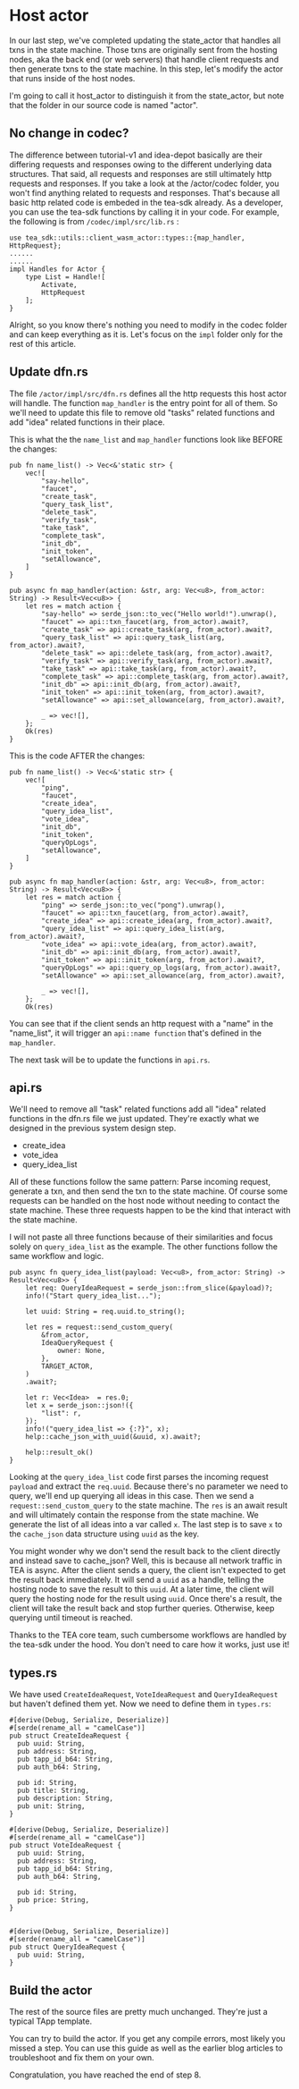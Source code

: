 # Host actor

In our last step, we've completed updating the state_actor that handles all txns in the state machine. Those txns are originally sent from the hosting nodes, aka the back end  (or web servers) that handle client requests and then generate txns to the state machine. In this step, let's modify the actor that runs inside of the host nodes.

I'm going to call it host_actor to distinguish it from the state_actor, but note that the folder in our source code is named "actor". 

## No change in codec?

The difference between tutorial-v1 and idea-depot basically are their differing requests and responses owing to the different underlying data structures. That said, all requests and responses are still ultimately http requests and responses. If you take a look at the /actor/codec folder, you won't find anything related to requests and responses. That's because all basic http related code is embeded in the tea-sdk already. As a developer, you can use the tea-sdk functions by calling it in your code. For example, the following is from `/codec/impl/src/lib.rs`
:

````
use tea_sdk::utils::client_wasm_actor::types::{map_handler, HttpRequest};
......
......
impl Handles for Actor {
    type List = Handle![
        Activate,
        HttpRequest
    ];
}
````

Alright, so you know there's nothing you need to modify in the codec folder and can keep everything as it is. Let's focus on the `impl` folder only for the rest of this article.

## Update dfn.rs

The file `/actor/impl/src/dfn.rs` defines all the http requests this host actor will handle. The function `map_handler` is the entry point for all of them. So we'll need to update this file to remove old "tasks" related functions and add "idea" related functions in their place.

This is what the the `name_list` and `map_handler` functions look like BEFORE the changes:

````
pub fn name_list() -> Vec<&'static str> {
	vec![
		"say-hello",
		"faucet",
		"create_task",
		"query_task_list",
		"delete_task",
		"verify_task",
		"take_task",
		"complete_task",
		"init_db",
		"init_token",
		"setAllowance",
	]
}

pub async fn map_handler(action: &str, arg: Vec<u8>, from_actor: String) -> Result<Vec<u8>> {
	let res = match action {
		"say-hello" => serde_json::to_vec("Hello world!").unwrap(),
		"faucet" => api::txn_faucet(arg, from_actor).await?,
		"create_task" => api::create_task(arg, from_actor).await?,
		"query_task_list" => api::query_task_list(arg, from_actor).await?,
		"delete_task" => api::delete_task(arg, from_actor).await?,
		"verify_task" => api::verify_task(arg, from_actor).await?,
		"take_task" => api::take_task(arg, from_actor).await?,
		"complete_task" => api::complete_task(arg, from_actor).await?,
		"init_db" => api::init_db(arg, from_actor).await?,
		"init_token" => api::init_token(arg, from_actor).await?,
		"setAllowance" => api::set_allowance(arg, from_actor).await?,

		_ => vec![],
	};
	Ok(res)
}

````

This is the code AFTER the changes:

````
pub fn name_list() -> Vec<&'static str> {
	vec![
		"ping",
		"faucet",
		"create_idea",
		"query_idea_list",
		"vote_idea",
		"init_db",
		"init_token",
		"queryOpLogs",
		"setAllowance",
	]
}

pub async fn map_handler(action: &str, arg: Vec<u8>, from_actor: String) -> Result<Vec<u8>> {
	let res = match action {
		"ping" => serde_json::to_vec("pong").unwrap(),
		"faucet" => api::txn_faucet(arg, from_actor).await?,
		"create_idea" => api::create_idea(arg, from_actor).await?,
		"query_idea_list" => api::query_idea_list(arg, from_actor).await?,
		"vote_idea" => api::vote_idea(arg, from_actor).await?,
		"init_db" => api::init_db(arg, from_actor).await?,
		"init_token" => api::init_token(arg, from_actor).await?,
		"queryOpLogs" => api::query_op_logs(arg, from_actor).await?,
		"setAllowance" => api::set_allowance(arg, from_actor).await?,

		_ => vec![],
	};
	Ok(res)
````

You can see that if the client sends an http request with a "name" in the "name_list", it will trigger an `api::name function` that's defined in the `map_handler`.

The next task will be to update the functions in `api.rs`.

## api.rs

We'll need to remove all "task" related functions add all "idea" related functions in the dfn.rs file we just updated. They're exactly what we designed in the previous system design step.

* create_idea
* vote_idea
* query_idea_list

All of these functions follow the same pattern: Parse incoming request, generate a txn, and then send the txn to the state machine. Of course some requests can be handled on the host node without needing to contact the state machine. These three requests happen to be the kind that interact with the state machine.

I will not paste all three functions because of their similarities and focus solely on `query_idea_list` as the example. The other functions follow the same workflow and logic.

````
pub async fn query_idea_list(payload: Vec<u8>, from_actor: String) -> Result<Vec<u8>> {
	let req: QueryIdeaRequest = serde_json::from_slice(&payload)?;
	info!("Start query_idea_list...");

	let uuid: String = req.uuid.to_string();

	let res = request::send_custom_query(
		&from_actor,
		IdeaQueryRequest {
			owner: None,
		},
		TARGET_ACTOR,
	)
	.await?;

	let r: Vec<Idea>  = res.0;
	let x = serde_json::json!({
		"list": r,
	});
	info!("query_idea_list => {:?}", x);
	help::cache_json_with_uuid(&uuid, x).await?;

	help::result_ok()
}
````

Looking at the `query_idea_list` code first parses the incoming request `payload` and extract the `req.uuid`. Because there's no parameter we need to query, we'll end up querying all ideas in this case. Then we send a `request::send_custom_query` to the state machine. The `res` is an await result and will ultimately contain the response from the state machine. We generate the list of all ideas into a var called `x`. The last step is to save `x` to the `cache_json` data structure using `uuid` as the key.

You might wonder why we don't send the result back to the client directly and instead save to cache_json? Well, this is because all network traffic in TEA is async. After the client sends a query, the client isn't expected to get the result back immediately. It will send a `uuid` as a handle, telling the hosting node to save the result to this `uuid`. At a later time, the client will query the hosting node for the result using `uuid`. Once there's a result, the client will take the result back and stop further queries. Otherwise, keep querying until timeout is reached.

Thanks to the TEA core team, such cumbersome workflows are handled by the tea-sdk under the hood. You don't need to care how it works, just use it!

## types.rs

We have used `CreateIdeaRequest`, `VoteIdeaRequest` and `QueryIdeaRequest` but haven't defined them yet. Now we need to define them in `types.rs`:

````
#[derive(Debug, Serialize, Deserialize)]
#[serde(rename_all = "camelCase")]
pub struct CreateIdeaRequest {
  pub uuid: String,
  pub address: String,
  pub tapp_id_b64: String,
  pub auth_b64: String,

  pub id: String,
  pub title: String,
  pub description: String,
  pub unit: String,
}

#[derive(Debug, Serialize, Deserialize)]
#[serde(rename_all = "camelCase")]
pub struct VoteIdeaRequest {
  pub uuid: String,
  pub address: String,
  pub tapp_id_b64: String,
  pub auth_b64: String,

  pub id: String,
  pub price: String,
}


#[derive(Debug, Serialize, Deserialize)]
#[serde(rename_all = "camelCase")]
pub struct QueryIdeaRequest {
  pub uuid: String,
}
````

## Build the actor

The rest of the source files are pretty much unchanged. They're just a typical TApp template. 

You can try to build the actor. If you get any compile errors, most likely you missed a step. You can use this guide as well as the earlier blog articles to troubleshoot and fix them on your own. 

Congratulation, you have reached the end of step 8. 
